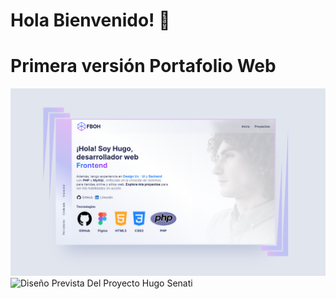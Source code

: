 # Hola Bienvenido! 👋

# Primera versión Portafolio Web

![Diseño Prevista Del Proyecto Hugo Senati](/img/product_web.PNG)
![Diseño Prevista Del Proyecto Hugo Senati](/img/product_web_card.PNG.PNG)


